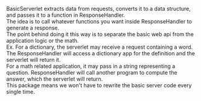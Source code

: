 BasicServerlet extracts data from requests, converts it to a data structure, 
and passes it to a function in ResponseHandler. <br/>
The idea is to call whatever functions you want inside ResponseHandler to generate a response. <br/>
The point behind doing it this way is to separate the basic web api from the application logic or the math. <br/>
Ex. For a dictionary, the serverlet may receive a request containing a word. The ResponseHandler will access a dictionary app for the definition and the serverlet will return it. </br>
For a math related application, it may pass in a string representing a question. ResponseHandler will call another program to compute the answer, which the serverlet will return. </br>
This package means we won't have to rewrite the basic server code every single time.  